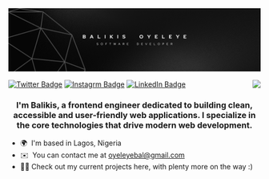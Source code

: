 <img src="ing.png" />

[![Twitter Badge](https://img.shields.io/badge/Twitter-Profile-informational?style=flat&logo=x&logoColor=white&color=1DA1F2)](https://twitter.com/balikis_oyeleye)
[![Instagrm Badge](https://img.shields.io/badge/Instagram-Profile-informational?style=flat&logo=instagram&logoColor=white&color=F56040)](https://www.instagram.com/balikis.dev/)
[![LinkedIn Badge](https://img.shields.io/badge/LinkedIn-Profile-informational?style=flat&logo=linkedin&logoColor=white&color=0D76A8)](https://www.linkedin.com/in/balikis/)
<a href=null><img src="https://komarev.com/ghpvc/?username=balikis-oyeleye&color=dc143c" align=right></a>

<h3 align="center">
I'm Balikis, a frontend engineer dedicated to building clean, accessible and user-friendly web applications. I specialize in the core technologies that drive modern web development.
</h3>

- 🌍  I'm based in Lagos, Nigeria
- ✉️  You can contact me at [oyeleyebal@gmail.com](mailto:oyeleyebal@gmail.com)
- 👩‍💻 Check out my current projects here, with plenty more on the way :)
